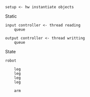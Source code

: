 



	setup <- hw instantiate objects

Static

	input controller <- thread reading
		queue

	output controller <- thread writting
		queue

State

	robot

		leg
		leg
		leg
		leg

		arm

